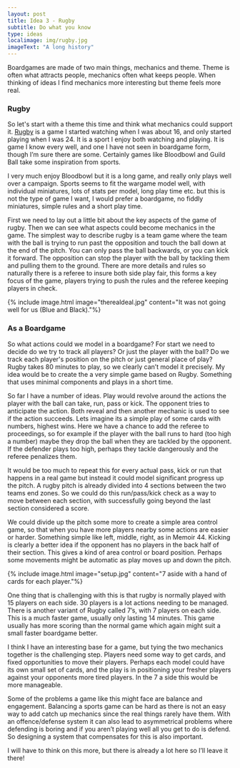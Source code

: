 ```yaml
---
layout: post
title: Idea 3 - Rugby
subtitle: Do what you know
type: ideas
localimage: img/rugby.jpg
imageText: "A long history"
---
```


Boardgames are made of two main things, mechanics and theme. Theme is often what attracts people, mechanics often what keeps people. When thinking of ideas I find mechanics more interesting but theme feels more real.

### Rugby 

So let's start with a theme this time and think what mechanics could support it. [Rugby](https://en.wikipedia.org/wiki/Rugby_union) is a game I started watching when I was about 16, and only started playing when I was 24. It is a sport I enjoy both watching and playing. It is game I know every well, and one I have not seen in boardgame form, though I’m sure there are some. Certainly games like Bloodbowl and Guild Ball take some inspiration from sports. 

I very much enjoy Bloodbowl but it is a long game, and really only plays well over a campaign. Sports seems to fit the wargame model well, with individual miniatures, lots of stats per model, long play time etc. but this is not the type of game I want, I would prefer a boardgame, no fiddly miniatures, simple rules and a short play time.

First we need to lay out a little bit about the key aspects of the game of rugby. Then we can see what aspects could become mechanics in the game. The simplest way to describe rugby is a team game where the team with the ball is trying to run past the opposition and touch the ball down at the end of the pitch.  You can only pass the ball backwards, or you can kick it forward. The opposition can stop the player with the ball by tackling them and pulling them to the ground. There are more details and rules so naturally there is a referee to insure both side play fair, this forms a key focus of the game, players trying to push the rules and the referee keeping players in check. 

{% include image.html image="therealdeal.jpg" content="It was not going well for us (Blue and Black)."%}

### As a Boardgame 

So what actions could we model in a boardgame? For start we need to decide do we try to track all players? Or just the player with the ball? Do we track each player's position on the pitch or just general place of play? Rugby takes 80 minutes to play, so we clearly can’t model it precisely. My idea would be to create the a very simple game based on Rugby. Something that uses minimal components and plays in a short time.

So far I have a number of ideas. Play would revolve around the actions the player with the ball can take, run, pass or kick. The opponent tries to anticipate the action. Both reveal and then another mechanic is used to see if the action succeeds. Lets imagine its a simple play of some cards with numbers, highest wins. Here we have a chance to add the referee to proceedings, so for example if the player with the ball runs to hard (too high a number) maybe they drop the ball when they are tackled by the opponent. If the defender plays too high, perhaps they tackle dangerously and the referee penalizes them. 

It would be too much to repeat this for every actual pass, kick or run that happens in a real game but instead it could model significant progress up the pitch. A rugby pitch is already divided into 4 sections between the two teams end zones. So we could do this run/pass/kick check as a way to move between each section, with successfully going beyond the last section considered a score. 

We could divide up the pitch some more to create a simple area control game, so that when you have more players nearby some actions are easier or harder. Something simple like left, middle, right, as in Memoir 44. Kicking is clearly a better idea if the opponent has no players in the back half of their section. This gives a kind of area control or board position. Perhaps some movements might be automatic as play moves up and down the pitch.

{% include image.html image="setup.jpg" content="7 aside with a hand of cards for each player."%}

One thing that is challenging with this is that rugby is normally played with 15 players on each side. 30 players is a lot actions needing to be managed. There is another variant of Rugby called 7’s, with 7 players on each side. This is a much faster game, usually only lasting 14 minutes. This game usually has more scoring than the normal game which again might suit a small faster boardgame better.

I think I have an interesting base for a game, but tying the two mechanics together is the challenging step. Players need some way to get cards, and fixed opportunities to move their players. Perhaps each model could have its own small set of cards, and the play is in positioning your fresher players against your opponents more tired players. In the 7 a side this would be more manageable. 

Some of the problems a game like this might face are balance and engagement. Balancing a sports game can be hard as there is not an easy way to add catch up mechanics since the real things rarely have them. With an offence/defense system it can also lead to asymmetrical problems where defending is boring and if you aren’t playing well all you get to do is defend. So designing a system that compensates for this is also important.

I will have to think on this more, but there is already a lot here so I’ll leave it there!
